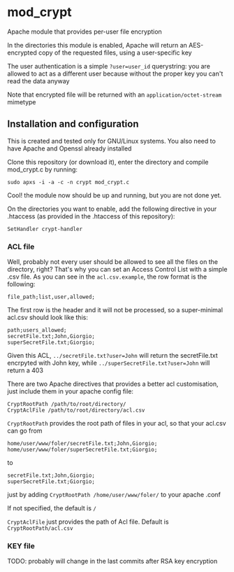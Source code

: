 # mod_crypt
Apache module that provides per-user file encryption

In the directories this module is enabled, Apache will return an AES-encrypted copy of the requested files, using a user-specific key

The user authentication is a simple `?user=user_id` querystring: you are allowed to act as a different user because without the proper key you can't read the data anyway

Note that encrypted file will be returned with an `application/octet-stream` mimetype

## Installation and configuration
This is created and tested only for GNU/Linux systems. You also need to have Apache and Openssl already installed

Clone this repository (or download it), enter the directory and compile mod_crypt.c by running:
```
sudo apxs -i -a -c -n crypt mod_crypt.c
```

Cool! the module now should be up and running, but you are not done yet.

On the directories you want to enable, add the following directive in your .htaccess (as provided in the .htaccess of this repository):
```
SetHandler crypt-handler
```

### ACL file
Well, probably not every user should be allowed to see all the files on the directory, right?
That's why you can set an Access Control List with a simple .csv file.
As you can see in the `acl.csv.example`, the row format is the following:
```
file_path;list,user,allowed;
```

The first row is the header and it will not be processed, so a super-minimal acl.csv should look like this:
```
path;users_allowed;
secretFile.txt;John,Giorgio;
superSecretFile.txt;Giorgio;
```

Given this ACL, `../secretFile.txt?user=John` will return the secretFile.txt encrpyted with John key, while `../superSecretFile.txt?user=John` will return a 403

There are two Apache directives that provides a better acl customisation, just include them in your apache config file:
```
CryptRootPath /path/to/root/directory/
CryptAclFile /path/to/root/directory/acl.csv
```

`CryptRootPath` provides the root path of files in your acl, so that your acl.csv can go from

```
home/user/www/foler/secretFile.txt;John,Giorgio;
home/user/www/foler/superSecretFile.txt;Giorgio;
```

to
```
secretFile.txt;John,Giorgio;
superSecretFile.txt;Giorgio;
```

just by adding `CryptRootPath /home/user/www/foler/` to your apache .conf

If not specified, the default is `/`


`CryptAclFile` just provides the path of Acl file. Default is `CryptRootPath/acl.csv`

### KEY file

TODO: probably will change in the last commits after RSA key encryption
